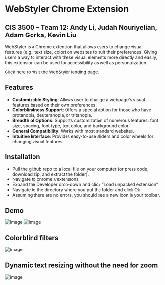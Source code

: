 # WebStyler Chrome Extension
## CIS 3500 – Team 12: Andy Li, Judah Nouriyelian, Adam Gorka, Kevin Liu

WebStyler is a Chrome extension that allows users to change visual features (e.g., text size, color) on websites to suit their preferences. Giving users a way to interact with these visual elements more directly and easily, this extension can be used for accessibility as well as personalization.

Click [here](https://liuxk83.github.io/webstyler-landing-page/) to visit the WebStyler landing page.

## Features

* **Customizable Styling**: Allows user to change a webpage's visual features based on their own preferences.
* **Colorblindness Support**: Offers a special option for those who have protanopia, deuteranopia, or tritanopia.
* **Breadth of Options**: Supports customization of numerous features: font size, spacing, font type, text color, and background color.
* **General Compatibility**: Works with most standard websites.
* **Intuitive Interface**: Provides easy-to-use sliders and color wheels for changing visual features.

## Installation
* Pull the github repo to a local file on your computer (or press code, download zip, and extract the folder).
* Navigate to chrome://extensions
* Expand the Developer drop-down and click “Load unpacked extension”
* Navigate to the directory where you put the folder and click Ok
* Assuming there are no errors, you should see a new icon in your toolbar.
## Demo
![image](https://github.com/AdamEGorka/WebStyler/assets/45395187/8886864c-1cec-480e-845f-c26cbbe1a80d)
![image](https://github.com/AdamEGorka/WebStyler/assets/45395187/4782fd43-d284-482a-9280-28df970325a9)


## Colorblind filters
![image](https://github.com/AdamEGorka/WebStyler/assets/45395187/39ef2d36-9773-4eb1-85bc-7a6ee4737d77)

## Dynamic text resizing without the need for zoom 
![image](https://github.com/AdamEGorka/WebStyler/assets/45395187/d5a1cc86-58de-49c0-8e26-821cd33f0c1b)

